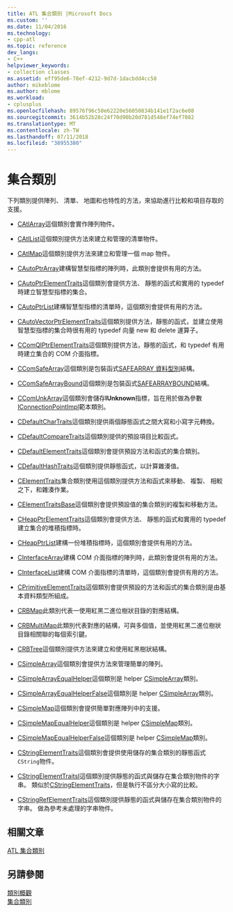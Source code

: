 ```yaml
---
title: ATL 集合類別 |Microsoft Docs
ms.custom: ''
ms.date: 11/04/2016
ms.technology:
- cpp-atl
ms.topic: reference
dev_langs:
- C++
helpviewer_keywords:
- collection classes
ms.assetid: eff95de6-78ef-4212-9d7d-1dacbdd4cc58
author: mikeblome
ms.author: mblome
ms.workload:
- cplusplus
ms.openlocfilehash: 89576f96c50e62220e56050834b141e1f2ac6e08
ms.sourcegitcommit: 3614b52b28c24f70d90b20d781d548ef74ef7082
ms.translationtype: MT
ms.contentlocale: zh-TW
ms.lasthandoff: 07/11/2018
ms.locfileid: "38955380"
---
```

# <a name="collection-classes"></a>集合類別
下列類別提供陣列、 清單、 地圖和也特性的方法，來協助進行比較和項目存取的支援。  
  
-   [CAtlArray](../atl/reference/catlarray-class.md)這個類別會實作陣列物件。  
  
-   [CAtlList](../atl/reference/catllist-class.md)這個類別提供方法來建立和管理的清單物件。  
  
-   [CAtlMap](../atl/reference/catlmap-class.md)這個類別提供方法來建立和管理一個 map 物件。  
  
-   [CAutoPtrArray](../atl/reference/cautoptrarray-class.md)建構智慧型指標的陣列時，此類別會提供有用的方法。  
  
-   [CAutoPtrElementTraits](../atl/reference/cautoptrelementtraits-class.md)這個類別會提供方法、 靜態的函式和實用的 typedef 時建立智慧型指標的集合。  
  
-   [CAutoPtrList](../atl/reference/cautoptrlist-class.md)建構智慧型指標的清單時，這個類別會提供有用的方法。  
  
-   [CAutoVectorPtrElementTraits](../atl/reference/cautovectorptrelementtraits-class.md)這個類別提供方法，靜態的函式，並建立使用智慧型指標的集合時很有用的 typedef 向量 new 和 delete 運算子。  
  
-   [CComQIPtrElementTraits](../atl/reference/ccomqiptrelementtraits-class.md)這個類別提供方法，靜態的函式，和 typedef 有用時建立集合的 COM 介面指標。  
  
-   [CComSafeArray](../atl/reference/ccomsafearray-class.md)這個類別是包裝函式[SAFEARRAY 資料型別](/previous-versions/windows/desktop/api/oaidl/ns-oaidl-tagsafearray)結構。  
  
-   [CComSafeArrayBound](../atl/reference/ccomsafearraybound-class.md)這個類別是包裝函式[SAFEARRAYBOUND](/previous-versions/windows/desktop/api/oaidl/ns-oaidl-tagsafearraybound)結構。  
  
-   [CComUnkArray](../atl/reference/ccomunkarray-class.md)這個類別會儲存**IUnknown**指標，旨在用於做為參數[IConnectionPointImpl](../atl/reference/iconnectionpointimpl-class.md)範本類別。  
  
-   [CDefaultCharTraits](../atl/reference/cdefaultchartraits-class.md)這個類別提供兩個靜態函式之間大寫和小寫字元轉換。  
  
-   [CDefaultCompareTraits](../atl/reference/cdefaultcomparetraits-class.md)這個類別提供的預設項目比較函式。  
  
-   [CDefaultElementTraits](../atl/reference/cdefaultelementtraits-class.md)這個類別會提供預設方法和函式的集合類別。  
  
-   [CDefaultHashTraits](../atl/reference/cdefaulthashtraits-class.md)這個類別提供靜態函式，以計算雜湊值。  
  
-   [CElementTraits](../atl/reference/celementtraits-class.md)集合類別使用這個類別提供方法和函式來移動、 複製、 相較之下，和雜湊作業。  
  
-   [CElementTraitsBase](../atl/reference/celementtraitsbase-class.md)這個類別會提供預設值的集合類別的複製和移動方法。  
  
-   [CHeapPtrElementTraits](../atl/reference/cheapptrelementtraits-class.md)這個類別會提供方法、 靜態的函式和實用的 typedef 建立集合的堆積指標時。  
  
-   [CHeapPtrList](../atl/reference/cheapptrlist-class.md)建構一份堆積指標時，這個類別會提供有用的方法。  
  
-   [CInterfaceArray](../atl/reference/cinterfacearray-class.md)建構 COM 介面指標的陣列時，此類別會提供有用的方法。  
  
-   [CInterfaceList](../atl/reference/cinterfacelist-class.md)建構 COM 介面指標的清單時，這個類別會提供有用的方法。  
  
-   [CPrimitiveElementTraits](../atl/reference/cprimitiveelementtraits-class.md)這個類別會提供預設的方法和函式的集合類別是由基本資料類型所組成。  
  
-   [CRBMap](../atl/reference/crbmap-class.md)此類別代表一使用紅黑二進位樹狀目錄的對應結構。  
  
-   [CRBMultiMap](../atl/reference/crbmultimap-class.md)此類別代表對應的結構，可與多個值，並使用紅黑二進位樹狀目錄相關聯的每個索引鍵。  
  
-   [CRBTree](../atl/reference/crbtree-class.md)這個類別提供方法來建立和使用紅黑樹狀結構。  
  
-   [CSimpleArray](../atl/reference/csimplearray-class.md)這個類別會提供方法來管理簡單的陣列。  
  
-   [CSimpleArrayEqualHelper](../atl/reference/csimplearrayequalhelper-class.md)這個類別是 helper [CSimpleArray](../atl/reference/csimplearray-class.md)類別。  
  
-   [CSimpleArrayEqualHelperFalse](../atl/reference/csimplearrayequalhelperfalse-class.md)這個類別是 helper [CSimpleArray](../atl/reference/csimplearray-class.md)類別。  
  
-   [CSimpleMap](../atl/reference/csimplemap-class.md)這個類別會提供簡單對應陣列中的支援。  
  
-   [CSimpleMapEqualHelper](../atl/reference/csimplemapequalhelper-class.md)這個類別是 helper [CSimpleMap](../atl/reference/csimplemap-class.md)類別。  
  
-   [CSimpleMapEqualHelperFalse](../atl/reference/csimplemapequalhelperfalse-class.md)這個類別是 helper [CSimpleMap](../atl/reference/csimplemap-class.md)類別。  
  
-   [CStringElementTraits](../atl/reference/cstringelementtraits-class.md)這個類別會提供使用儲存的集合類別的靜態函式`CString`物件。  
  
-   [CStringElementTraitsI](../atl/reference/cstringelementtraitsi-class.md)這個類別提供靜態的函式與儲存在集合類別物件的字串。 類似於[CStringElementTraits](../atl/reference/cstringelementtraits-class.md)，但是執行不區分大小寫的比較。  
  
-   [CStringRefElementTraits](../atl/reference/cstringrefelementtraits-class.md)這個類別提供靜態的函式與儲存在集合類別物件的字串。 做為參考未處理的字串物件。  
  
## <a name="related-articles"></a>相關文章  
 [ATL 集合類別](../atl/atl-collection-classes.md)  
  
## <a name="see-also"></a>另請參閱  
 [類別概觀](../atl/atl-class-overview.md)   
 [集合類別](../atl/atl-collection-classes.md)

